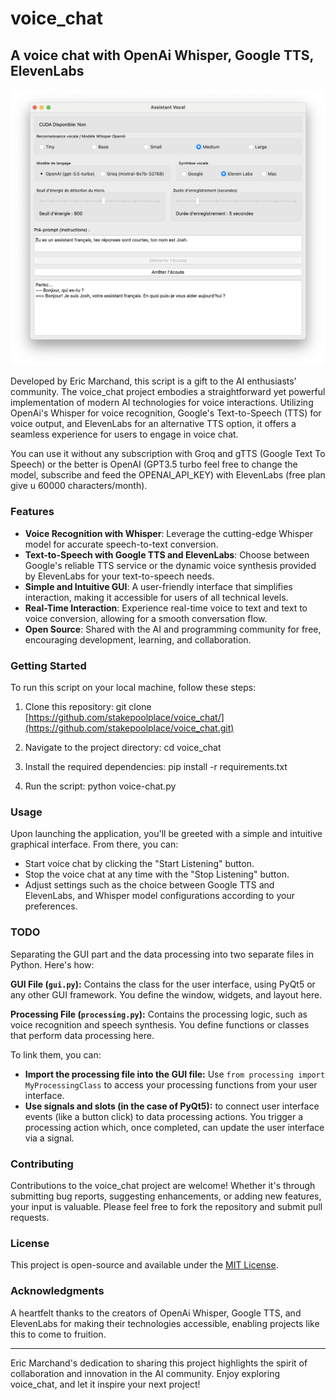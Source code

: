 # voice_chat
## A voice chat with OpenAi Whisper, Google TTS, ElevenLabs

![GUI Preview](gui.png)

Developed by Eric Marchand, this script is a gift to the AI enthusiasts' community. The voice_chat project embodies a straightforward yet powerful implementation of modern AI technologies for voice interactions. Utilizing OpenAi's Whisper for voice recognition, Google's Text-to-Speech (TTS) for voice output, and ElevenLabs for an alternative TTS option, it offers a seamless experience for users to engage in voice chat.

You can use it without any subscription with Groq and gTTS (Google Text To Speech) or the better is OpenAI (GPT3.5 turbo feel free to change the model, subscribe and feed the OPENAI_API_KEY) with ElevenLabs (free plan give u 60000 characters/month).

### Features
- **Voice Recognition with Whisper**: Leverage the cutting-edge Whisper model for accurate speech-to-text conversion.
- **Text-to-Speech with Google TTS and ElevenLabs**: Choose between Google's reliable TTS service or the dynamic voice synthesis provided by ElevenLabs for your text-to-speech needs.
- **Simple and Intuitive GUI**: A user-friendly interface that simplifies interaction, making it accessible for users of all technical levels.
- **Real-Time Interaction**: Experience real-time voice to text and text to voice conversion, allowing for a smooth conversation flow.
- **Open Source**: Shared with the AI and programming community for free, encouraging development, learning, and collaboration.
  

### Getting Started
To run this script on your local machine, follow these steps:

1. Clone this repository:
git clone [https://github.com/stakepoolplace/voice_chat/](https://github.com/stakepoolplace/voice_chat.git)

2. Navigate to the project directory:
cd voice_chat

3. Install the required dependencies:
pip install -r requirements.txt

4. Run the script:
python voice-chat.py

### Usage
Upon launching the application, you'll be greeted with a simple and intuitive graphical interface. From there, you can:
- Start voice chat by clicking the "Start Listening" button.
- Stop the voice chat at any time with the "Stop Listening" button.
- Adjust settings such as the choice between Google TTS and ElevenLabs, and Whisper model configurations according to your preferences.

### TODO
Separating the GUI part and the data processing into two separate files in Python. Here's how:

**GUI File (`gui.py`):** Contains the class for the user interface, using PyQt5 or any other GUI framework. You define the window, widgets, and layout here.

**Processing File (`processing.py`):** Contains the processing logic, such as voice recognition and speech synthesis. You define functions or classes that perform data processing here.

To link them, you can:

- **Import the processing file into the GUI file:** Use `from processing import MyProcessingClass` to access your processing functions from your user interface.
- **Use signals and slots (in the case of PyQt5):** to connect user interface events (like a button click) to data processing actions. You trigger a processing action which, once completed, can update the user interface via a signal.


### Contributing
Contributions to the voice_chat project are welcome! Whether it's through submitting bug reports, suggesting enhancements, or adding new features, your input is valuable. Please feel free to fork the repository and submit pull requests.

### License
This project is open-source and available under the [MIT License](LICENSE).

### Acknowledgments
A heartfelt thanks to the creators of OpenAi Whisper, Google TTS, and ElevenLabs for making their technologies accessible, enabling projects like this to come to fruition.

---

Eric Marchand's dedication to sharing this project highlights the spirit of collaboration and innovation in the AI community. Enjoy exploring voice_chat, and let it inspire your next project!
